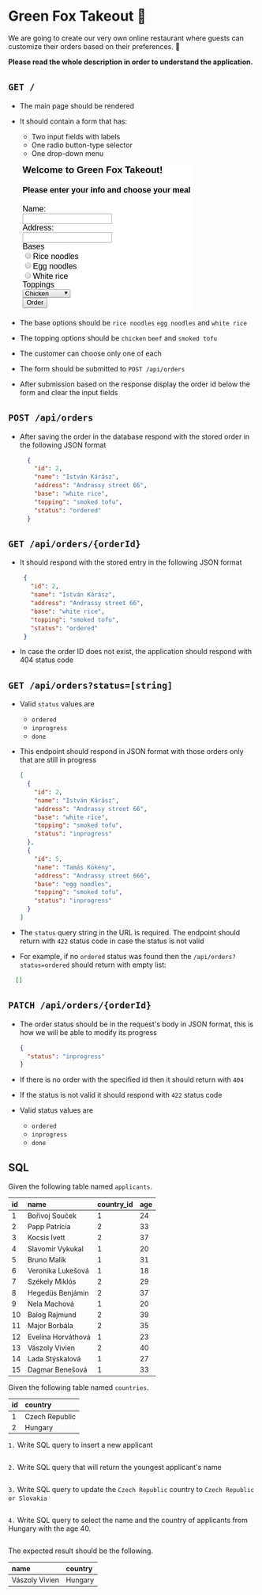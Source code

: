 # Green Fox Takeout :ramen:

We are going to create our very own online restaurant where guests can customize
their orders based on their preferences. :stew:

**Please read the whole description in order to understand the application.**

## `GET /`

- The main page should be rendered

- It should contain a form that has:

  - Two input fields with labels
  - One radio button-type selector
  - One drop-down menu

  ![form](assets/form.png)

- The base options should be `rice noodles` `egg noodles` and `white rice`

- The topping options should be `chicken` `beef` and `smoked tofu`

- The customer can choose only one of each

- The form should be submitted to `POST /api/orders`

- After submission based on the response display the order id below the form and
  clear the input fields

## `POST /api/orders`

- After saving the order in the database respond with the stored order in the
  following JSON format

  ```json
    {
      "id": 2,
      "name": "István Kárász",
      "address": "Andrassy street 66",
      "base": "white rice",
      "topping": "smoked tofu",
      "status": "ordered"
    }
  ```

## `GET /api/orders/{orderId}`

- It should respond with the stored entry in the following JSON format

   ```json
    {
      "id": 2,
      "name": "István Kárász",
      "address": "Andrassy street 66",
      "base": "white rice",
      "topping": "smoked tofu",
      "status": "ordered"
    }
  ```

- In case the order ID does not exist, the application should respond with 404
  status code

## `GET /api/orders?status=[string]`

- Valid `status` values are

  - `ordered`
  - `inprogress`
  - `done`

- This endpoint should respond in JSON format with those
  orders only that are still in progress

  ```json
  [
    {
      "id": 2,
      "name": "István Kárász",
      "address": "Andrassy street 66",
      "base": "white rice",
      "topping": "smoked tofu",
      "status": "inprogress"
    },
    {
      "id": 5,
      "name": "Tamás Kökény",
      "address": "Andrassy street 666",
      "base": "egg noodles",
      "topping": "smoked tofu",
      "status": "inprogress"
    }
  ]
  ```

- The `status` query string in the URL is required. The endpoint should return with `422` status
  code in case the status is not valid

- For example, if no `ordered` status was found then the `/api/orders?status=ordered` should return with empty list:

```json
  []
```

## `PATCH /api/orders/{orderId}`

- The order status should be in the request's body in JSON format, this is how
  we will be able to modify its progress

  ```json
  {
    "status": "inprogress"
  }
  ```

- If there is no order with the specified id then it should return with `404`
- If the status is not valid it should respond with `422` status code

- Valid status values are

  - `ordered`
  - `inprogress`
  - `done`

## SQL

Given the following table named `applicants`.

| id | name               | country_id | age |
|:---|:-------------------|:-----------|:----|
| 1  | Bořivoj Souček     | 1          | 24  |
| 2  | Papp Patrícia      | 2          | 33  |
| 3  | Kocsis Ivett       | 2          | 37  |
| 4  | Slavomír Vykukal   | 1          | 20  |
| 5  | Bruno Malík        | 1          | 31  |
| 6  | Veronika Lukešová  | 1          | 18  |
| 7  | Székely Miklós     | 2          | 29  |
| 8  | Hegedüs Benjámin   | 2          | 37  |
| 9  | Nela Machová       | 1          | 20  |
| 10 | Balog Rajmund      | 2          | 39  |
| 11 | Major Borbála      | 2          | 35  |
| 12 | Evelína Horváthová | 1          | 23  |
| 13 | Vászoly Vivien     | 2          | 40  |
| 14 | Lada Stýskalová    | 1          | 27  |
| 15 | Dagmar Benešová    | 1          | 33  |

Given the following table named `countries`.

| id | country        |
|:---|:---------------|
| 1  | Czech Republic |
| 2  | Hungary        |


`1.` Write SQL query to insert a new applicant

  ```sql

  ```

`2.` Write SQL query that will return the youngest applicant's name

  ```sql

  ```

`3.` Write SQL query to update the `Czech Republic` country to `Czech Republic or Slovakia`

  ```sql

  ```

`4.` Write SQL query to select the name and the country of applicants from
Hungary with the age 40.

  ```sql

  ```

The expected result should be the following.

| name           | country |
|:---------------|:--------|
| Vászoly Vivien | Hungary |

